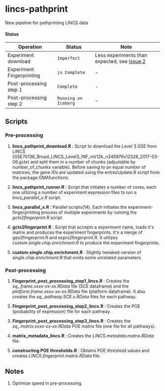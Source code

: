# lincs-pathprint
New pipeline for pathprinting LINCS data

#### Status
Operation | Status | Note
--- | --- | ---
Experiment download | `Imperfect` | Less experiments than expected, see [Issue 2](https://github.com/hidelab/lincs-pathprint/issues/2)
Experiment Fingerprinting | ```js Complete ``` | -
Post-processing step 1 | `Complete` | -
Post-processing step 2 | `Running on Iceberg` | -

## Scripts

### Pre-processing

1. **lincs_pathprint_download.R** : Script to download the Level 3 GSE from LINCS (GSE70138_Broad_LINCS_Level3_INF_mlr12k_n345976x12328_2017-03-06.gctx) and split them in a number of chunks (adjustable by number_of_chunks variable). Before saving to an equal number of matrices, the gene IDs are updated using the entrezUpdate.R script from the package GMAfunctions. 

2. **lincs_pathprint_runner.R** : Script that initiates a number of cores, each one utilizing a number of experiment expression files to run a *lincs_parallel_x.R* script.

3. **lincs_parallel_x.R** : Parallel scripts(14). Each initiates the experiment-fingerprinting process of multiple experiments by running the *gctx2fingerprint.R* script.


3. **gctx2fingerprint.R** : Script that accepts a experiment name, loads it's matrix and produces the experiment fingerprints. It's a merge of geo2fingerprint.R and exprs2fingerprint.R. It utilizes *custom.single.chip.enrichment.R* to produce the experiment fingerprints.

4. **custom.single.chip.enrichment.R** : Slightly tweaked version of *single.chip.enrichment.R* that omits some unrelated parameters.

### Post-processing

1. **Fingerprint_post_processing_step1_lincs.R** :  Creates the *sq_.frame.xxxx-xx-xx.RData* file (SCE dataframe) and the *platform.frame.xxxx-xx-xx.RData* file (platform dataframe). It also creates the *sq_.pathway.SCE.x.RData* files for each pathway.

2. **Fingerprint_post_processing_step2_lincs.R** :  Creates the POE (probability of expression) file for each pathway. 

3. **Fingerprint_post_processing_step3_lincs.R** :  Creates the *sq_.matrix.xxxx-xx-xx.RData* POE matrix file (one file for all pathways). 

4. **matrix_metadata_lincs.R** : Creates the *LINCS.metadata.matrix.RData* file.
 
5. **constructing POE thresholds.R** : Obtains POE threshold values and creates *LINCS.fingerprint.matrix.RData* file.


## Notes

1. Optimize speed in pre-processing 
